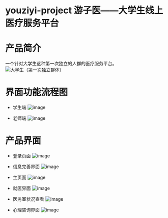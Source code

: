 # youziyi-project 游子医——大学生线上医疗服务平台

# 产品简介
  一个针对大学生这种第一次独立的人群的医疗服务平台。
  ![大学生（第一次独立群体）](https://user-images.githubusercontent.com/68725610/161490741-ee770217-b94a-43a4-be91-586a342effe9.png)

# 界面功能流程图
  + 学生端
  ![image](https://user-images.githubusercontent.com/68725610/161490816-5c8953f4-4fb9-45db-941b-86d632014b38.png)
  
  + 老师端
  ![image](https://user-images.githubusercontent.com/68725610/161490868-760823b8-eb72-41e9-a635-7e4db7008e5b.png)

# 产品界面
  + 登录页面
  ![image](https://user-images.githubusercontent.com/68725610/161491029-dcdea80e-9f67-4abf-beee-c7dcec09a554.png)

  + 信息完善界面
  ![image](https://user-images.githubusercontent.com/68725610/161491112-2ae26f6e-a71d-46c6-aa86-c2dd162504f8.png)

  + 主页面
  ![image](https://user-images.githubusercontent.com/68725610/161491147-2459ce11-0ff9-4f20-b4de-e695176a70d9.png)

  + 就医界面
  ![image](https://user-images.githubusercontent.com/68725610/161491207-05d2da7a-5a45-4281-b000-9f861695312f.png)

  + 医务室状况查看
  ![image](https://user-images.githubusercontent.com/68725610/161491256-f83b155b-415c-4a54-bbdd-3b426a603876.png)

  + 心理咨询界面
  ![image](https://user-images.githubusercontent.com/68725610/161491312-ef40c2f7-2755-4fff-aef6-b82c31bfe10a.png)

